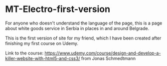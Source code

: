 # MT-Electro-first-version

For anyone who doesn't understand the language of the page, this is a page about white goods service in Serbia in places in and around Belgrade.

This is the first version of site for my friend, which I have been created after finishing my first course on Udemy.

Link to the course: https://www.udemy.com/course/design-and-develop-a-killer-website-with-html5-and-css3/ from Jonas Schmedtmann

